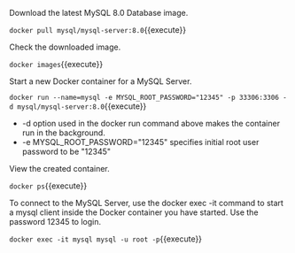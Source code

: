 Download the latest MySQL 8.0 Database image.

`docker pull mysql/mysql-server:8.0`{{execute}}


Check the downloaded image.

`docker images`{{execute}}


Start a new Docker container for a MySQL Server.

`docker run --name=mysql -e MYSQL_ROOT_PASSWORD="12345" -p 33306:3306 -d mysql/mysql-server:8.0`{{execute}}
* -d option used in the docker run command above makes the container run in the background.
* -e MYSQL_ROOT_PASSWORD="12345" specifies initial root user password to be "12345"


View the created container.

`docker ps`{{execute}}


To connect to the MySQL Server, use the docker exec -it command to start a mysql client inside the Docker container you have started.  Use the password 12345 to login.

`docker exec -it mysql mysql -u root -p`{{execute}}




